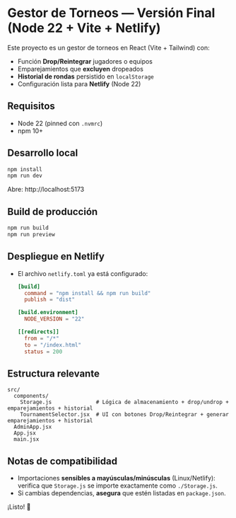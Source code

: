# Gestor de Torneos — Versión Final (Node 22 + Vite + Netlify)

Este proyecto es un gestor de torneos en React (Vite + Tailwind) con:
- Función **Drop/Reintegrar** jugadores o equipos
- Emparejamientos que **excluyen** dropeados
- **Historial de rondas** persistido en `localStorage`
- Configuración lista para **Netlify** (Node 22)

## Requisitos
- Node 22 (pinned con `.nvmrc`)
- npm 10+

## Desarrollo local
```bash
npm install
npm run dev
```
Abre: http://localhost:5173

## Build de producción
```bash
npm run build
npm run preview
```

## Despliegue en Netlify
- El archivo `netlify.toml` ya está configurado:
  ```toml
  [build]
    command = "npm install && npm run build"
    publish = "dist"

  [build.environment]
    NODE_VERSION = "22"

  [[redirects]]
    from = "/*"
    to = "/index.html"
    status = 200
  ```

## Estructura relevante
```
src/
  components/
    Storage.js              # Lógica de almacenamiento + drop/undrop + emparejamientos + historial
    TournamentSelector.jsx  # UI con botones Drop/Reintegrar + generar emparejamientos + historial
  AdminApp.jsx
  App.jsx
  main.jsx
```

## Notas de compatibilidad
- Importaciones **sensibles a mayúsculas/minúsculas** (Linux/Netlify): verifica que `Storage.js` se importe exactamente como `./Storage.js`.
- Si cambias dependencias, **asegura** que estén listadas en `package.json`.

¡Listo! 🚀
